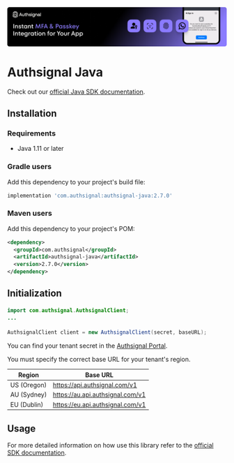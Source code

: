 <img width="1070" alt="Authsignal" src="https://raw.githubusercontent.com/authsignal/authsignal-java/main/.github/images/authsignal.png">

# Authsignal Java

Check out our [official Java SDK documentation](https://docs.authsignal.com/sdks/server/java).

## Installation

### Requirements

- Java 1.11 or later

### Gradle users

Add this dependency to your project's build file:

```groovy
implementation 'com.authsignal:authsignal-java:2.7.0'
```

### Maven users

Add this dependency to your project's POM:

```xml
<dependency>
  <groupId>com.authsignal</groupId>
  <artifactId>authsignal-java</artifactId>
  <version>2.7.0</version>
</dependency>
```

## Initialization

```java
import com.authsignal.AuthsignalClient;
...

AuthsignalClient client = new AuthsignalClient(secret, baseURL);
```

You can find your tenant secret in the [Authsignal Portal](https://portal.authsignal.com/organisations/tenants/api).

You must specify the correct base URL for your tenant's region.

| Region      | Base URL                         |
| ----------- | -------------------------------- |
| US (Oregon) | https://api.authsignal.com/v1    |
| AU (Sydney) | https://au.api.authsignal.com/v1 |
| EU (Dublin) | https://eu.api.authsignal.com/v1 |

## Usage

For more detailed information on how use this library refer to the [official SDK documentation](https://docs.authsignal.com/sdks/server/overview).
